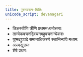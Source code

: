 ```yaml
---
title: पुरुषवचन-चितिः
unicode_script: devanagari
---
```


- तिङस्त्रीणि त्रीणि प्रथममध्यमोत्तमाः
- तान्येकवचनद्विवचनबहुवचनान्येकशः
- युष्मद्युपपदे समानाधिकरणे स्थानिन्यपि मध्यमः
- अस्मद्युत्तमः
- शेषे प्रथमः

